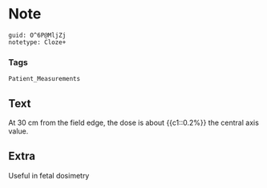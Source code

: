 # Note
```
guid: O^6P@MljZj
notetype: Cloze+
```

### Tags
```
Patient_Measurements
```

## Text
At 30 cm from the field edge, the dose is about {{c1::0.2%}} the central axis value.

## Extra
Useful in fetal dosimetry
